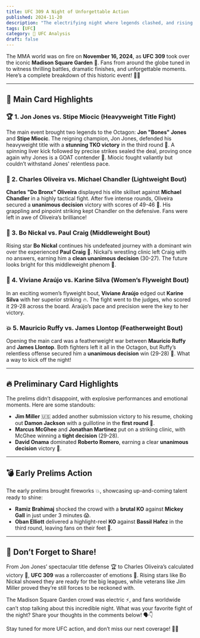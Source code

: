 ```yaml
---
title: UFC 309 A Night of Unforgettable Action
published: 2024-11-20
description: "The electrifying night where legends clashed, and rising stars shone bright!"
tags: [UFC]
category: 🥊 UFC Analysis
draft: false
---
```


The MMA world was on fire on **November 16, 2024**, as **UFC 309** took over the iconic **Madison Square Garden** 🗽. Fans from around the globe tuned in to witness thrilling battles, dramatic finishes, and unforgettable moments. Here’s a complete breakdown of this historic event! 🥋💥

---

## 🎯 Main Card Highlights

### 🏆 1. Jon Jones vs. Stipe Miocic (Heavyweight Title Fight)
The main event brought two legends to the Octagon: **Jon "Bones" Jones** and **Stipe Miocic**. The reigning champion, Jon Jones, defended his heavyweight title with a **stunning TKO victory** in the third round 🚨. A spinning liver kick followed by precise strikes sealed the deal, proving once again why Jones is a GOAT contender 🐐. Miocic fought valiantly but couldn’t withstand Jones' relentless pace.

### 🥋 2. Charles Oliveira vs. Michael Chandler (Lightweight Bout)
**Charles "Do Bronx" Oliveira** displayed his elite skillset against **Michael Chandler** in a highly tactical fight. After five intense rounds, Oliveira secured a **unanimous decision** victory with scores of 49-46 📝. His grappling and pinpoint striking kept Chandler on the defensive. Fans were left in awe of Oliveira’s brilliance!

### 🤼 3. Bo Nickal vs. Paul Craig (Middleweight Bout)
Rising star **Bo Nickal** continues his undefeated journey with a dominant win over the experienced **Paul Craig** 🦾. Nickal’s wrestling clinic left Craig with no answers, earning him a **clean unanimous decision** (30-27). The future looks bright for this middleweight phenom 🌟.

### 🥊 4. Viviane Araújo vs. Karine Silva (Women’s Flyweight Bout)
In an exciting women’s flyweight bout, **Viviane Araújo** edged out **Karine Silva** with her superior striking 🔥. The fight went to the judges, who scored it 29-28 across the board. Araújo’s pace and precision were the key to her victory.

### 💥 5. Mauricio Ruffy vs. James Llontop (Featherweight Bout)
Opening the main card was a featherweight war between **Mauricio Ruffy** and **James Llontop**. Both fighters left it all in the Octagon, but Ruffy’s relentless offense secured him a **unanimous decision** win (29-28) 🥶. What a way to kick off the night!

---

## 🔥 Preliminary Card Highlights

The prelims didn’t disappoint, with explosive performances and emotional moments. Here are some standouts:

- **Jim Miller** 🇺🇸 added another submission victory to his resume, choking out **Damon Jackson** with a guillotine in the **first round** 🏅.
- **Marcus McGhee** and **Jonathan Martinez** put on a striking clinic, with McGhee winning a **tight decision** (29-28).
- **David Onama** dominated **Roberto Romero**, earning a clear **unanimous decision** victory 💪.

---

## 💣 Early Prelims Action

The early prelims brought fireworks 💥, showcasing up-and-coming talent ready to shine:

- **Ramiz Brahimaj** shocked the crowd with a **brutal KO** against **Mickey Gall** in just under 3 minutes 😱.
- **Oban Elliott** delivered a highlight-reel **KO** against **Bassil Hafez** in the third round, leaving fans on their feet 👏.

---

## 🔁 Don’t Forget to Share! 

From Jon Jones’ spectacular title defense 🏆 to Charles Oliveira’s calculated victory 🥋, **UFC 309** was a rollercoaster of emotions 🎢. Rising stars like Bo Nickal showed they are ready for the big leagues, while veterans like Jim Miller proved they’re still forces to be reckoned with.

The Madison Square Garden crowd was electric ⚡, and fans worldwide can’t stop talking about this incredible night. What was your favorite fight of the night? Share your thoughts in the comments below! 🗣️👇

Stay tuned for more UFC action, and don’t miss our next coverage! 🚨👊

<script id="giscus-script" src="https://giscus.app/client.js"
        data-repo="MauroQ80/Personal-Blog"
        data-repo-id="R_kgDONPH48A"
        data-category="General"
        data-category-id="DIC_kwDONPH48M4CkdQw"
        data-mapping="url"
        data-strict="0"
        data-reactions-enabled="1"
        data-emit-metadata="0"
        data-input-position="bottom"
        data-theme="dark_protanopia" 
        data-lang="en"
        crossorigin="anonymous"
        async>
</script>





